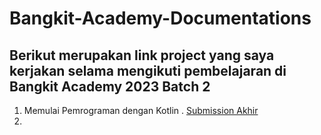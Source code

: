 # Bangkit-Academy-Documentations

## Berikut merupakan link project yang saya kerjakan selama mengikuti pembelajaran di Bangkit Academy 2023 Batch 2

1. Memulai Pemrograman dengan Kotlin
.
[Submission Akhir](https://github.com/AryaSuryaaa/Submission-Kotlin.git)
3. 



